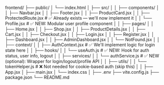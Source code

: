 frontend/
├── public/
│   └── index.html
│
├── src/
│
│   ├── components/
│   │   ├── Navbar.jsx
│   │   ├── Footer.jsx
│   │   ├── ProductCard.jsx
│   │   ├── ProtectedRoute.jsx      # ✅ Already exists — we'll now implement it
│   │   └── Profile.jsx             # ✅ NEW: Modular user profile component
│
│   ├── pages/
│   │   ├── Home.jsx
│   │   ├── Shop.jsx
│   │   ├── ProductDetails.jsx
│   │   ├── Cart.jsx
│   │   ├── Checkout.jsx
│   │   ├── Login.jsx
│   │   ├── Register.jsx
│   │   ├── Dashboard.jsx
│   │   ├── AdminDashboard.jsx
│   │   └── NotFound.jsx
│
│   ├── context/
│   │   ├── AuthContext.jsx         # ✅ We'll implement logic for login state here
│
│   ├── hooks/
│   │   └── useAuth.js              # ✅ NEW: Hook for auth status, user info, logout
│
│   ├── services/
│   │   └── authService.js          # ✅ NEW (optional): Wrapper for login/logout/profile API
│
│   ├── utils/
│   │   └── tokenHelper.js          # ❌ Not needed for cookie-based auth (skip this)
│
│   ├── App.jsx
│   ├── main.jsx
│   └── index.css
│
├── .env
├── vite.config.js
├── package.json
└── README.md
